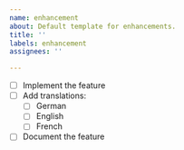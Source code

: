 ```yaml
---
name: enhancement
about: Default template for enhancements.
title: ''
labels: enhancement
assignees: ''

---
```


- [ ] Implement the feature
- [ ] Add translations:
  - [ ] German
  - [ ] English
  - [ ] French
- [ ] Document the feature
